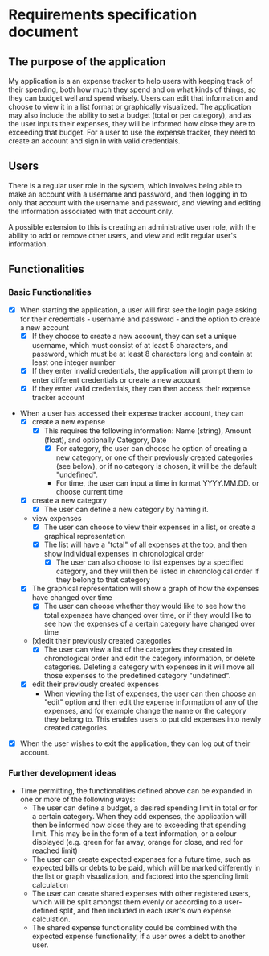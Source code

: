 # Requirements specification document

## The purpose of the application

My application is a an expense tracker to help users with keeping track of their spending, both how much they spend and on what kinds of things, so they can budget well and spend wisely. Users can edit that information and choose to view it in a list format or graphically visualized. The application may also include the ability to set a budget (total or per category), and as the user inputs their expenses, they will be informed how close they are to exceeding that budget. For a user to use the expense tracker, they need to create an account and sign in with valid credentials. 

## Users

There is a regular user role in the system, which involves being able to make an account with a username and password, and then logging in to only that account with the username and password, and viewing and editing the information associated with that account only. 

A possible extension to this is creating an administrative user role, with the ability to add or remove other users, and view and edit regular user's information.

## Functionalities

###   Basic Functionalities

- [x] When starting the application, a user will first see the login page asking for their credentials - username and password - and the option to create a new account
  - [x] If they choose to create a new account, they can set a unique username, which must consist of at least 5 characters, and password, which must be at least 8 characters long and contain at least one integer number 
  - [x] If they enter invalid credentials, the application will prompt them to enter different credentials or create a new account
  - [x] If they enter valid credentials, they can then access their expense tracker account
- When a user has accessed their expense tracker account, they can
  - [x] create a new expense
    - [x] This requires the following information: Name (string), Amount (float), and optionally Category, Date
      - [x] For category, the user can choose he option of creating a new category, or one of their previously created categories (see below), or if no category is chosen, it will be the default "undefined".
      - For time, the user can input a time in format YYYY.MM.DD. or choose current time
  - [x] create a new category
    - [x] The user can define a new category by naming it.
  -  view expenses
     - [x] The user can choose to view their expenses in a list, or create a graphical representation
     - [x] The list will have a "total" of all expenses at the top, and then show individual expenses in chronological order
        -  [x] The user can also choose to list expenses by a specified category, and they will then be listed in chronological order if they belong to that category
    - [x] The graphical representation will show a graph of how the expenses have changed over time
       - [x] The user can choose whether they would like to see how the total expenses have changed over time, or if they would like to see how the expenses of a certain category have changed over time
  - [x]edit their previously created categories
    - [x] The user can view a list of the categories they created in chronological order and edit the category information, or delete categories. Deleting a category with expenses in it will move all those expenses to the predefined category "undefined".
  - [x] edit their previously created expenses
    - When viewing the list of expenses, the user can then choose an "edit" option and then edit the expense information of any of the expenses, and for example change the name or the category they belong to. This enables users to put old expenses into newly created categories.
- [x] When the user wishes to exit the application, they can log out of their account.

###   Further development ideas	

- Time permitting, the functionalities defined above can be expanded in one or more of the following ways:
  - The user can define a budget, a desired spending limit in total or for a certain category. When they add expenses, the application will then be informed how close they are to exceeding that spending limit. This may be in the form of a text information, or a colour displayed (e.g. green for far away, orange for close, and red for reached limit)
  - The user can create expected expenses for a future time, such as expected bills or debts to be paid, which will be marked differently in the list or graph visualization, and factored into the spending limit calculation
  - The user can create shared expenses with other registered users, which will be split amongst them evenly or according to a user-defined split, and then included in each user's own expense calculation. 
  - The shared expense functionality could be combined with the expected expense functionality, if a user owes a debt to another user.
